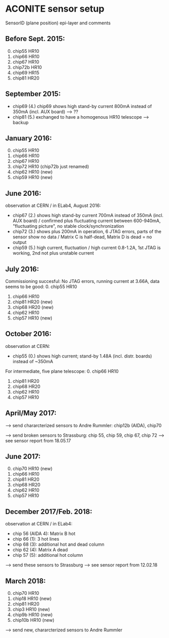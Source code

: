 ACONITE sensor setup
====================

SensorID (plane position) epi-layer and comments

Before Sept. 2015:
------------------
0. chip55  HR10
1. chip66  HR10
2. chip67  HR10
3. chip72b HR10
4. chip69  HR15
5. chip81  HR20

September 2015:
---------------
* chip69 (4.) chip69 shows high stand-by current 800mA instead of 350mA (incl. AUX board) --> ??
* chip81 (5.) exchanged to have a homogenous HR10 telescope --> backup

January 2016:
-------------
0. chip55 HR10
1. chip66 HR10
2. chip67 HR10
3. chip72 HR10 (chip72b just renamed)
4. chip62 HR10 (new)
5. chip59 HR10 (new)

June 2016:
----------
observation at CERN / in ELab4, August 2016:
* chip67 (2.) shows high stand-by current 700mA instead of 350mA (incl. AUX board) / confirmed plus fluctuating current between 600-940mA, "fluctuating picture", no stable clock/synchronization
* chip72 (3.) shows plus 200mA in operation, 6 JTAG errors, parts of the sensor show no data / Matrix C is half-dead, Matrix D is dead = no output
* chip59 (5.) high current, fluctuation / high current 0.8-1.2A, 1st JTAG is working, 2nd not plus unstable current

July 2016:
----------
Commissioning succesful: No JTAG errors, running current at 3.66A, data seems to be good:
0. chip55 HR10
1. chip66 HR10
2. chip81 HR20 (new)
3. chip68 HR20 (new)
4. chip62 HR10
5. chip57 HR10 (new)


October 2016:
-------------
observation at CERN:
* chip55 (0.) shows high current; stand-by 1.48A (incl. distr. boards) instead of ~350mA

For intermediate, five plane telescope:
0. chip66 HR10
1. chip81 HR20 
2. chip68 HR20 
3. chip62 HR10
4. chip57 HR10 

April/May 2017:
---------------
--> send chararcterized sensors to Andre Rummler: chip12b (AIDA), chip70

--> send broken sensors to Strassburg: chip 55, chip 59, chip 67, chip 72 --> see sensor report from 18.05.17

June 2017:
----------
0. chip70 HR10 (new)
1. chip66 HR10
2. chip81 HR20 
3. chip68 HR20
4. chip62 HR10
5. chip57 HR10

December 2017/Feb. 2018:
------------------------
observation at CERN / in ELab4:
* chip 56 (AIDA 4): Matrix B hot
* chip 66 (1): 3 hot lines
* chip 68 (3): additional hot and dead column
* chip 62 (4): Matrix A dead 
* chip 57 (5): additional hot column

--> send these sensors to Strassburg --> see sensor report from 12.02.18

March 2018:
-----------
0. chip70  HR10
1. chip18  HR10 (new)
2. chip81  HR20 
3. chip3   HR10 (new)
4. chip9b  HR10 (new)
5. chip10b HR10 (new)

--> send new, chararcterized sensors to Andre Rummler
